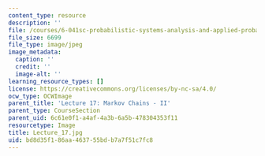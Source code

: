 ```yaml
---
content_type: resource
description: ''
file: /courses/6-041sc-probabilistic-systems-analysis-and-applied-probability-fall-2013/bd8d35f186aa463755bdb7a7f51c7fc8_Lecture_17.jpg
file_size: 6699
file_type: image/jpeg
image_metadata:
  caption: ''
  credit: ''
  image-alt: ''
learning_resource_types: []
license: https://creativecommons.org/licenses/by-nc-sa/4.0/
ocw_type: OCWImage
parent_title: 'Lecture 17: Markov Chains - II'
parent_type: CourseSection
parent_uid: 6c61e0f1-a4af-4a3b-6a5b-478304353f11
resourcetype: Image
title: Lecture_17.jpg
uid: bd8d35f1-86aa-4637-55bd-b7a7f51c7fc8
---
```

